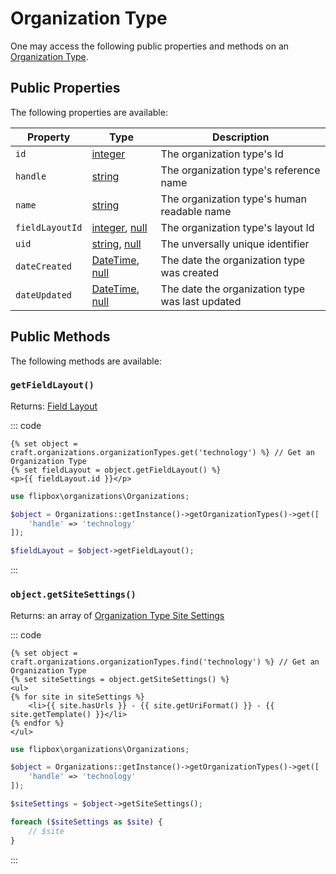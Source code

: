 # Organization Type

One may access the following public properties and methods on an [Organization Type].

## Public Properties
The following properties are available:

| Property              | Type                                  | Description
| --------------------- | ------------------------------------- | ---------------------------------------------------------------------------------
| `id`                  | [integer]                             | The organization type's Id
| `handle`              | [string]                              | The organization type's reference name
| `name`                | [string]                              | The organization type's human readable name
| `fieldLayoutId`       | [integer], [null]                     | The organization type's layout Id
| `uid`                 | [string], [null]                      | The unversally unique identifier
| `dateCreated`         | [DateTime], [null]                    | The date the organization type was created
| `dateUpdated`         | [DateTime], [null]                    | The date the organization type was last updated


## Public Methods
The following methods are available:

### `getFieldLayout()`

Returns: [Field Layout]

::: code
```twig
{% set object = craft.organizations.organizationTypes.get('technology') %} // Get an Organization Type
{% set fieldLayout = object.getFieldLayout() %}
<p>{{ fieldLayout.id }}</p>
```

```php
use flipbox\organizations\Organizations;

$object = Organizations::getInstance()->getOrganizationTypes()->get([
    'handle' => 'technology'
]);

$fieldLayout = $object->getFieldLayout();
```
:::



### `object.getSiteSettings()`

Returns: an array of [Organization Type Site Settings]

::: code
```twig
{% set object = craft.organizations.organizationTypes.find('technology') %} // Get an Organization Type
{% set siteSettings = object.getSiteSettings() %}
<ul>
{% for site in siteSettings %} 
    <li>{{ site.hasUrls }} - {{ site.getUriFormat() }} - {{ site.getTemplate() }}</li>
{% endfor %}
</ul>
```

```php
use flipbox\organizations\Organizations;

$object = Organizations::getInstance()->getOrganizationTypes()->get([
    'handle' => 'technology'
]);

$siteSettings = $object->getSiteSettings();

foreach ($siteSettings as $site) {
    // $site
}
```
:::

[integer]: http://www.php.net/language.types.integer
[string]: http://www.php.net/language.types.string
[null]: http://www.php.net/language.types.null
[array]: http://www.php.net/language.types.array
[DateTime]: http://php.net/manual/en/class.datetime.php

[Field Layout]: https://docs.craftcms.com/api/v3/craft-models-fieldlayout.html

[Organization Type]: organization-type.md
[Organization Type Site Settings]: organization-type-site-settings.md
